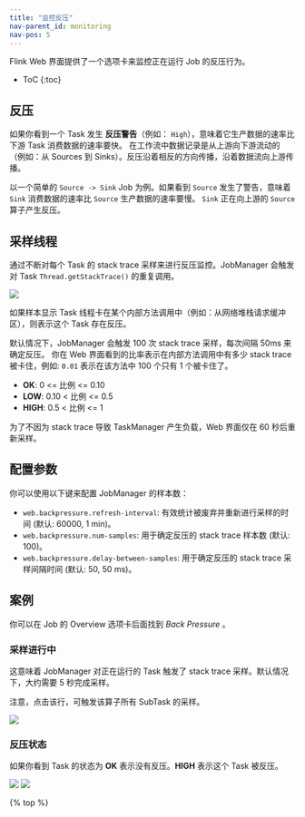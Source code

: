```yaml
---
title: "监控反压"
nav-parent_id: monitoring
nav-pos: 5
---
```

<!--
Licensed to the Apache Software Foundation (ASF) under one
or more contributor license agreements.  See the NOTICE file
distributed with this work for additional information
regarding copyright ownership.  The ASF licenses this file
to you under the Apache License, Version 2.0 (the
"License"); you may not use this file except in compliance
with the License.  You may obtain a copy of the License at

  http://www.apache.org/licenses/LICENSE-2.0

Unless required by applicable law or agreed to in writing,
software distributed under the License is distributed on an
"AS IS" BASIS, WITHOUT WARRANTIES OR CONDITIONS OF ANY
KIND, either express or implied.  See the License for the
specific language governing permissions and limitations
under the License.
-->

Flink Web 界面提供了一个选项卡来监控正在运行 Job 的反压行为。

* ToC
{:toc}

## 反压

如果你看到一个 Task 发生 **反压警告**（例如： `High`），意味着它生产数据的速率比下游 Task 消费数据的速率要快。
在工作流中数据记录是从上游向下游流动的（例如：从 Sources 到 Sinks）。反压沿着相反的方向传播，沿着数据流向上游传播。

以一个简单的 `Source -> Sink` Job 为例。如果看到 `Source` 发生了警告，意味着 `Sink` 消费数据的速率比 `Source` 生产数据的速率要慢。
`Sink` 正在向上游的 `Source` 算子产生反压。


## 采样线程

通过不断对每个 Task 的 stack trace 采样来进行反压监控。JobManager 会触发对 Task `Thread.getStackTrace()` 的重复调用。

<img src="{{ site.baseurl }}/fig/back_pressure_sampling.png" class="img-responsive">
<!-- https://docs.google.com/drawings/d/1_YDYGdUwGUck5zeLxJ5Z5jqhpMzqRz70JxKnrrJUltA/edit?usp=sharing -->

如果样本显示 Task 线程卡在某个内部方法调用中（例如：从网络堆栈请求缓冲区），则表示这个 Task 存在反压。

默认情况下，JobManager 会触发 100 次 stack trace 采样，每次间隔 50ms 来确定反压。
你在 Web 界面看到的比率表示在内部方法调用中有多少 stack trace 被卡住，例如: `0.01` 表示在该方法中 100 个只有 1 个被卡住了。

- **OK**: 0 <= 比例 <= 0.10
- **LOW**: 0.10 < 比例 <= 0.5
- **HIGH**: 0.5 < 比例 <= 1

为了不因为 stack trace 导致 TaskManager 产生负载，Web 界面仅在 60 秒后重新采样。

## 配置参数

你可以使用以下键来配置 JobManager 的样本数：

- `web.backpressure.refresh-interval`: 有效统计被废弃并重新进行采样的时间 (默认: 60000, 1 min)。
- `web.backpressure.num-samples`: 用于确定反压的 stack trace 样本数 (默认: 100)。
- `web.backpressure.delay-between-samples`: 用于确定反压的 stack trace 采样间隔时间 (默认: 50, 50 ms)。


## 案例

你可以在 Job 的 Overview 选项卡后面找到 *Back Pressure* 。

### 采样进行中

这意味着 JobManager 对正在运行的 Task 触发了 stack trace 采样。默认情况下，大约需要 5 秒完成采样。

注意，点击该行，可触发该算子所有 SubTask 的采样。

<img src="{{ site.baseurl }}/fig/back_pressure_sampling_in_progress.png" class="img-responsive">

### 反压状态

如果你看到 Task 的状态为 **OK** 表示没有反压。**HIGH** 表示这个 Task 被反压。

<img src="{{ site.baseurl }}/fig/back_pressure_sampling_ok.png" class="img-responsive">

<img src="{{ site.baseurl }}/fig/back_pressure_sampling_high.png" class="img-responsive">

{% top %}
